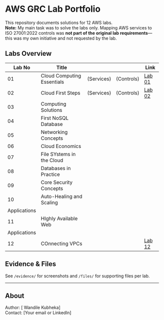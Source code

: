 # AWS GRC Lab Portfolio

This repository documents solutions for 12 AWS labs.  
**Note:** My main task was to solve the labs only. Mapping AWS services to ISO 27001:2022 controls was **not part of the original lab requirements**—this was my own initiative and not requested by the lab.


## Labs Overview

| Lab No | Title                      |     |     | Link |
|--------|----------------------------|--------------  |------------------- |------|
| 01     | Cloud Computing Essentials | (Services)    | (Controls)         | [Lab 01](docs/lab01.md) |
| 02     | Cloud First Steps          | (Services)    | (Controls)         | [Lab 02](docs/lab02.md) |   
| 03     | Computing Solutions        |               |                    |
| 04     | First NoSQL Database|      |               |                    |
| 05     | Networking Concepts        |               |                    |
| 06     | Cloud Economics            |               |                    |
| 07     | File SYstems in the Cloud  |               |                    |
| 08     | Databases in Practice      |               |                    |
| 09     | Core Security Concepts     |               |                    |
| 10     | Auto-Healing and Scaling 
           Applications               |               |                    |
| 11     | HIghly Available Web 
           Applications               |               |                    |   
| 12     | COnnecting VPCs            |               |                    |[Lab 12](docs/lab12.md)

## Evidence & Files

See `/evidence/` for screenshots and `/files/` for supporting files per lab.

---

## About

Author: [ Wandile Kubheka]  
Contact: [Your email or LinkedIn]
